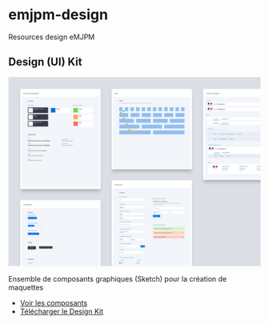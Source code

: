 # emjpm-design
Resources design eMJPM

## Design (UI) Kit

![e-MJPM Design Kit](e-mjpm-ui-kit.png?raw=true "e-MJPM")

Ensemble de composants graphiques (Sketch) pour la création de maquettes
* [Voir les composants](https://invis.io/DJT6DZB6S7V)
* [Télécharger le Design Kit](https://github.com/jeremiecook/beta.gouv.fr-ux/raw/master/e-mjpm/e-mjpm-ui-kit.sketch)

